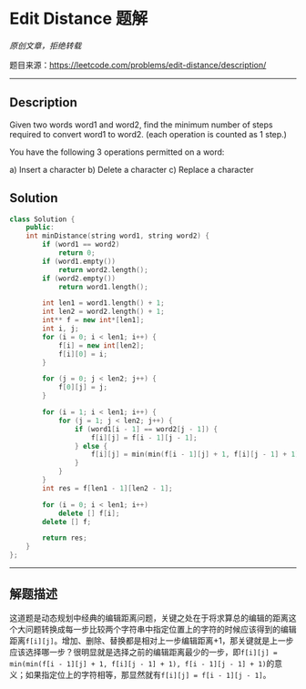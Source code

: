 # Edit Distance 题解

*原创文章，拒绝转载*

题目来源：https://leetcode.com/problems/edit-distance/description/

------

## Description

Given two words word1 and word2, find the minimum number of steps required to convert word1 to word2. (each operation is counted as 1 step.)

You have the following 3 operations permitted on a word:

a) Insert a character
b) Delete a character
c) Replace a character


## Solution
```cpp
class Solution {
    public:
    int minDistance(string word1, string word2) {
        if (word1 == word2)
            return 0;
        if (word1.empty())
            return word2.length();
        if (word2.empty())
            return word1.length();

        int len1 = word1.length() + 1;
        int len2 = word2.length() + 1;
        int** f = new int*[len1];
        int i, j;
        for (i = 0; i < len1; i++) {
            f[i] = new int[len2];
            f[i][0] = i;
        }

        for (j = 0; j < len2; j++) {
            f[0][j] = j;
        }

        for (i = 1; i < len1; i++) {
            for (j = 1; j < len2; j++) {
                if (word1[i - 1] == word2[j - 1]) {
                    f[i][j] = f[i - 1][j - 1];
                } else {
                    f[i][j] = min(min(f[i - 1][j] + 1, f[i][j - 1] + 1), f[i - 1][j - 1] + 1);
                }                
            }
        }
        int res = f[len1 - 1][len2 - 1];

        for (i = 0; i < len1; i++)
            delete [] f[i];
        delete [] f;

        return res;
    }
};
```

------

## 解题描述

这道题是动态规划中经典的编辑距离问题，关键之处在于将求算总的编辑的距离这个大问题转换成每一步比较两个字符串中指定位置上的字符的时候应该得到的编辑距离`f[i][j]`。增加、删除、替换都是相对上一步编辑距离+1，那关键就是上一步应该选择哪一步？很明显就是选择之前的编辑距离最少的一步，即`f[i][j] = min(min(f[i - 1][j] + 1, f[i][j - 1] + 1), f[i - 1][j - 1] + 1)`的意义；如果指定位上的字符相等，那显然就有`f[i][j] = f[i - 1][j - 1]`。